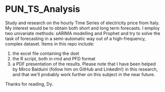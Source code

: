 # PUN_TS_Analysis
Study and research on the hourly Time Series of electricity price from Italy. My interest would be to obtain both short and long term forecasts. 
I employ two univariate methods: sARIMA modelling and Prophet and try to solve the task of forecasting in a semi-automatic way out of a high-frequency, complex dataset.
Items in this repo include:
1) the excel file containing the dset
2) the R script, both in rmd and PFD format
3) a PDF presentation of the results. 
Please note that I have been helped by Mirco Balduini (follow him on GitHub and LinkedIn!) in this research, and that we'll probably work further on this subject in the near future.

Thanks for reading, 
Dy. 
